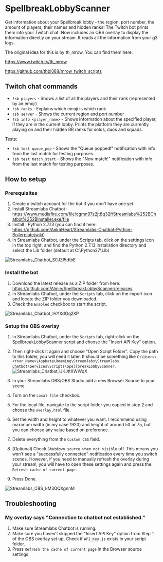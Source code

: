 # SpellbreakLobbyScanner
Get information about your Spellbreak lobby - the region, port number, the amount of players, their names and hidden ranks! The Twitch bot prints them into your Twitch chat. Now includes an OBS overlay to display the information directly on your stream. It reads all the information from your g3 logs.

The original idea for this is by th_mrow. You can find them here:

https://www.twitch.tv/th_mrow

https://github.com/thbl088/mrow_twitch_scripts

## Twitch chat commands
- `!sb players` - Shows a list of all the players and their rank (represented by an emoji)
- `!sb ranks` - Explains which emoji is which rank
- `!sb server` - Shows the current region and port number
- `!sb info <player_name>` - Shows information about the specified player, if they are in the current lobby. Prints the platform they are currently playing on and their hidden BR ranks for solos, duos and squads.

Tests:
- `!sb test queue_pop` - Shows the "Queue popped!" notification with info from the last match for testing purposes.
- `!sb test match_start` - Shows the "New match!" notification with info from the last match for testing purposes.

## How to setup

### Prerequisites
1. Create a twitch account for the bot if you don't have one yet
2. Install Streamlabs Chatbot : https://www.mediafire.com/file/cgmn97z2jt8q32f/Streamlabs%252BChatbot%252BInstaller.exe/file
3. Install : Python 2.7.13 (you can find it here: https://github.com/AnkhHeart/Streamlabs-Chatbot-Python-Boilerplate/wiki)
4. In Streamlabs Chatbot, under the Scripts tab, click on the settings icon in the top right, and find the Python 2.7.13 installation directory and select the Lib folder (default at C:\Python27\Lib)

![Streamlabs_Chatbot_S0JZI5dtbE](https://user-images.githubusercontent.com/6078092/151444037-42baaa01-1bde-4b75-81bc-d5225ff98907.png)

### Install the bot
1. Download the latest release as a ZIP folder from here: https://github.com/Almie/SpellbreakLobbyScanner/releases
2. In Streamlabs Chatbot, under the `Scripts` tab, click on the import icon and locate the ZIP folder you downloaded.
3. Check the `Enabled` checkbox to start the script.

![Streamlabs_Chatbot_lHYXdOq2XP](https://user-images.githubusercontent.com/6078092/151443975-494ecfba-fb37-4445-a707-19ad230c8fdd.png)

### Setup the OBS overlay
1. In Streamlabs Chatbot, under the `Scripts` tab, right-click on the SpellbreakLobbyScanner script and choose the "Insert API Key" option.
2. Then right-click it again and choose "Open Script Folder". Copy the path to this folder, you will need it later. It should be something like `C:\Users\<Your_Name>\AppData\Roaming\Streamlabs\Streamlabs Chatbot\Services\Scripts\SpellbreakLobbyScanner`.
![Streamlabs_Chatbot_UKJttXWWqX](https://user-images.githubusercontent.com/6078092/151444972-ed770de5-0418-4bd4-af11-08b38a5bcc98.png)

3. In your Streamlabs OBS/OBS Studio add a new Browser Source to your scene.
4. Turn on the `Local file` checkbox.
5. For the local file, navigate to the script folder you copied in step 2 and choose the `overlay.html` file.
6. Set the width and height to whatever you want. I recommend using maximum width (in my case 1920) and height of around 50 or 75, but you can choose any value based on preference.
7. Delete everything from the `Custom CSS` field.
8. (Optional) Check `Shutdown source when not visible` off. This means you won't see a "successfully connected" notification every time you switch scenes. However, if you need to manually refresh the overlay during your stream, you will have to open these settings again and press the `Refresh cache of current page`.
9. Press Done.

![Streamlabs_OBS_kM3QQXgnnM](https://user-images.githubusercontent.com/6078092/151447048-7030eff2-f6d6-4770-9068-ab9f59fe23a8.png)

## Troubleshooting

### My overlay says "Connection to chatbot not established."
1. Make sure Streamlabs Chatbot is running.
2. Make sure you haven't skipped the "Insert API Key" option from Step 1 of the OBS overlay set up. Check if `API_Key.js` exists in your script folder.
3. Press `Refresh the cache of current page` in the Browser source settings.
